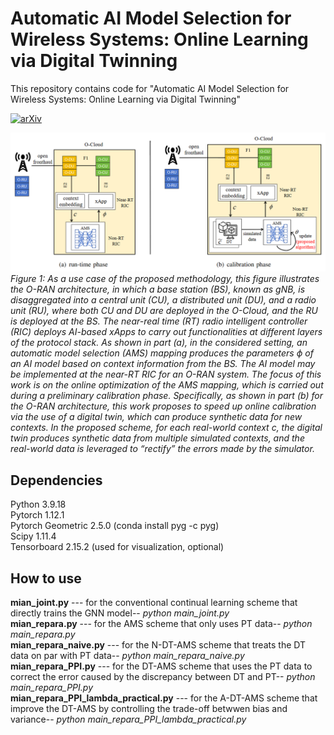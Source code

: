 # Automatic AI Model Selection for Wireless Systems: Online Learning via Digital Twinning
This repository contains code for "Automatic AI Model Selection for Wireless Systems: Online Learning via Digital Twinning" 

[![arXiv](https://img.shields.io/badge/stat.ML-arXiv%3A2404.11350-B31B1B.svg)](https://arxiv.org/pdf/2404.11350)

![O-RAN](https://github.com/qiushuo0913/DT-powered-AMS/blob/main/image/summary1.png)  
*Figure 1: As a use case of the proposed methodology, this figure illustrates the  O-RAN architecture, in which a base station (BS), known as gNB, is disaggregated into a central unit (CU), a distributed unit (DU), and a radio unit (RU), where both CU and DU are deployed in the O-Cloud, and the RU is deployed at the BS. The near-real time (RT) radio intelligent controller (RIC)  deploys AI-based xApps to carry out functionalities at different layers of the protocol stack. As shown in part (a), in the considered setting, an automatic model selection (AMS) mapping produces the parameters $\phi$ of an AI model  based on  context information from the BS. The AI model may be implemented at the near-RT RIC for an O-RAN system. The focus of this work is on the online optimization of the AMS mapping, which is carried out during a preliminary calibration phase. Specifically, as shown in part (b) for the O-RAN architecture, this work proposes to speed up online calibration via the use of a digital twin, which can produce synthetic data for new contexts.  In the proposed scheme, for each real-world context $c$, the digital twin produces synthetic data from multiple simulated contexts, and the real-world data is leveraged to “rectify” the errors made by the simulator.*
## Dependencies
Python 3.9.18  
Pytorch 1.12.1  
Pytorch Geometric 2.5.0 (conda install pyg -c pyg)  
Scipy 1.11.4  
Tensorboard 2.15.2 (used for visualization, optional)  
## How to use
**mian_joint.py** --- for the conventional continual learning scheme that directly trains the GNN model-- *python main_joint.py*  
**mian_repara.py** --- for the AMS scheme that only uses PT data-- *python main_repara.py*  
**mian_repara_naive.py** --- for the N-DT-AMS scheme that treats the DT data on par with PT data-- *python main_repara_naive.py*  
**mian_repara_PPI.py** --- for the DT-AMS scheme that uses the PT data to correct the error caused by the discrepancy between DT and PT-- *python main_repara_PPI.py*   
**mian_repara_PPI_lambda_practical.py** --- for the A-DT-AMS scheme that improve the DT-AMS by controlling the trade-off betwwen bias and variance-- *python main_repara_PPI_lambda_practical.py* 
